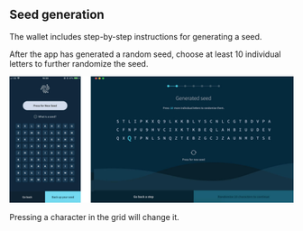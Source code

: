 ## Seed generation

The wallet includes step-by-step instructions for generating a seed.

After the app has generated a random seed, choose at least 10 individual letters to further randomize the seed.

![photo to trinity wallet seed generation](SeedGeneration.png)

Pressing a character in the grid will change it.

